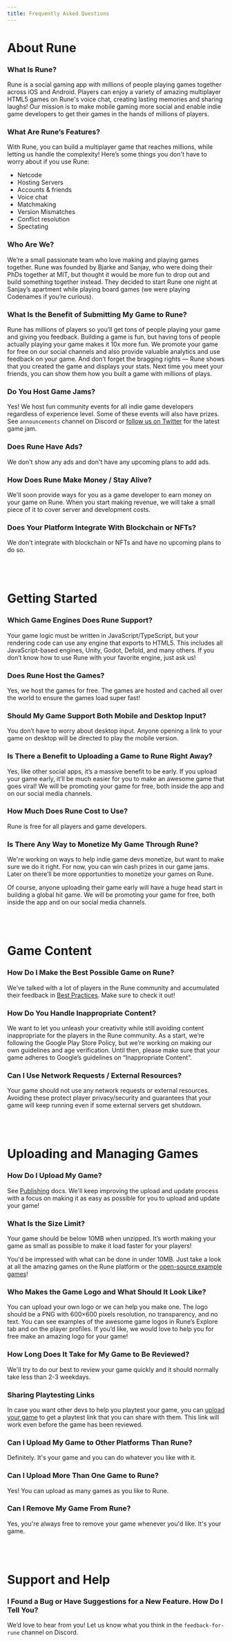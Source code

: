 ```yaml
---
title: Frequently Asked Questions
---
```


# About Rune

### What Is Rune?

Rune is a social gaming app with millions of people playing games together across iOS and Android. Players can enjoy a variety of amazing multiplayer HTML5 games on Rune's voice chat, creating lasting memories and sharing laughs! Our mission is to make mobile gaming more social and enable indie game developers to get their games in the hands of millions of players.

### What Are Rune’s Features?

With Rune, you can build a multiplayer game that reaches millions, while letting us handle the complexity! Here’s some things you don't have to worry about if you use Rune:

- Netcode
- Hosting Servers
- Accounts & friends
- Voice chat
- Matchmaking
- Version Mismatches
- Conflict resolution
- Spectating

### Who Are We?

We’re a small passionate team who love making and playing games together. Rune was founded by Bjarke and Sanjay, who were doing their PhDs together at MIT, but thought it would be more fun to drop out and build something together instead. They decided to start Rune one night at Sanjay’s apartment while playing board games (we were playing Codenames if you’re curious).

### What Is the Benefit of Submitting My Game to Rune?

Rune has millions of players so you’ll get tons of people playing your game and giving you feedback. Building a game is fun, but having tons of people actually playing your game makes it 10x more fun. We promote your game for free on our social channels and also provide valuable analytics and use feedback on your game. And don’t forget the bragging rights — Rune shows that you created the game and displays your stats. Next time you meet your friends, you can show them how you built a game with millions of plays.

### Do You Host Game Jams?

Yes! We host fun community events for all indie game developers regardless of experience level. Some of these events will also have prizes. See `announcements` channel on Discord or [follow us on Twitter](https://twitter.com/joinrune) for the latest game jam.

### Does Rune Have Ads?

We don't show any ads and don't have any upcoming plans to add ads.

### How Does Rune Make Money / Stay Alive?

We'll soon provide ways for you as a game developer to earn money on your game on Rune. When you start making revenue, we will take a small piece of it to cover server and development costs.

### Does Your Platform Integrate With Blockchain or NFTs?

We don't integrate with blockchain or NFTs and have no upcoming plans to do so.

<br />
<br />

# Getting Started

### Which Game Engines Does Rune Support?

Your game logic must be written in JavaScript/TypeScript, but your rendering code can use any engine that exports to HTML5. This includes all JavaScript-based engines, Unity, Godot, Defold, and many others. If you don’t know how to use Rune with your favorite engine, just ask us!

### Does Rune Host the Games?

Yes, we host the games for free. The games are hosted and cached all over the world to ensure the games load super fast!

### Should My Game Support Both Mobile and Desktop Input?

You don’t have to worry about desktop input. Anyone opening a link to your game on desktop will be directed to play the mobile version.

### Is There a Benefit to Uploading a Game to Rune Right Away?

Yes, like other social apps, it’s a massive benefit to be early. If you upload your game early, it’ll be much easier for you to make an awesome game that goes viral! We will be promoting your game for free, both inside the app and on our social media channels.

### How Much Does Rune Cost to Use?

Rune is free for all players and game developers.

### Is There Any Way to Monetize My Game Through Rune?

We're working on ways to help indie game devs monetize, but want to make sure we do it right. For now, you can win cash prizes in our game jams. Later on there’ll be more opportunities to monetize your games on Rune.

Of course, anyone uploading their game early will have a huge head start in building a global hit game. We will be promoting your game for free, both inside the app and on our social media channels.

<br />
<br />

# Game Content

### How Do I Make the Best Possible Game on Rune?

We’ve talked with a lot of players in the Rune community and accumulated their feedback in [Best Practices](/docs/publishing/best-practices). Make sure to check it out!

### How Do You Handle Inappropriate Content?

We want to let you unleash your creativity while still avoiding content inappropriate for the players in the Rune community. As a start, we’re following the Google Play Store Policy, but we’re working on making our own guidelines and age verification. Until then, please make sure that your game adheres to Google’s guidelines on “Inappropriate Content”.

<!---
Don't change the title below as it's linked to from the Dev UI!
-->
### Can I Use Network Requests / External Resources?

Your game should not use any network requests or external resources. Avoiding these protect player privacy/security and guarantees that your game will keep running even if some external servers get shutdown.

<br />
<br />

# Uploading and Managing Games

### How Do I Upload My Game?

See [Publishing](/docs/publishing/publishing-your-game) docs. We'll keep improving the upload and update process with a focus on making it as easy as possible for you to upload and update your game!

### What Is the Size Limit?

Your game should be below 10MB when unzipped. It’s worth making your game as small as possible to make it load faster for your players!

You'd be impressed with what can be done in under 10MB. Just take a look at all the amazing games on the Rune platform or the
[open-source example games](/docs/examples)!

### Who Makes the Game Logo and What Should It Look Like?

You can upload your own logo or we can help you make one. The logo should be a PNG with 600×600 pixels resolution, no transparency, and no text. You can see examples of the awesome game logos in Rune’s Explore tab and on the player profiles. If you’d like, we would love to help you for free make an amazing logo for your game!

### How Long Does It Take for My Game to Be Reviewed?

We'll try to do our best to review your game quickly and it should normally take less than 2-3 weekdays.

### Sharing Playtesting Links

In case you want other devs to help you playtest your game, you can [upload your game](/docs/publishing/publishing-your-game) to get a playtest link that you can share with them. This link will work even before the game has been reviewed.

### Can I Upload My Game to Other Platforms Than Rune?

Definitely. It's your game and you can do whatever you like with it.

### Can I Upload More Than One Game to Rune?

Yes! You can upload as many games as you like to Rune.

### Can I Remove My Game From Rune?

Yes, you're always free to remove your game whenever you'd like. It's your game.

<br />
<br />

# Support and Help

### I Found a Bug or Have Suggestions for a New Feature. How Do I Tell You?

We’d love to hear from you! Let us know what you think in the `feedback-for-rune` channel on Discord.
